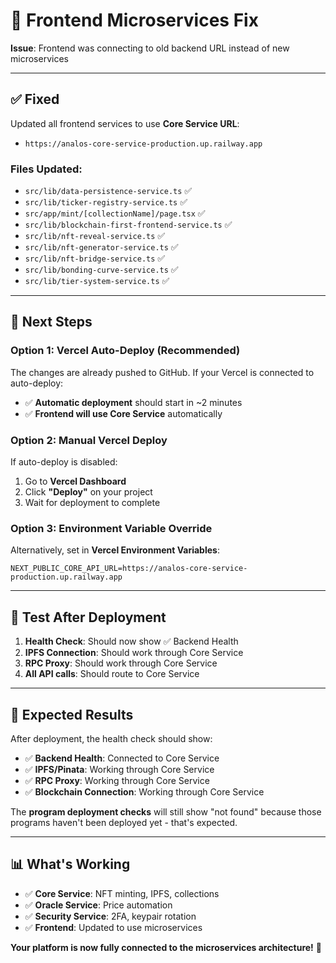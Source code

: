 # 🔧 Frontend Microservices Fix

**Issue**: Frontend was connecting to old backend URL instead of new microservices

---

## ✅ **Fixed**

Updated all frontend services to use **Core Service URL**:
- `https://analos-core-service-production.up.railway.app`

### **Files Updated:**
- `src/lib/data-persistence-service.ts` ✅
- `src/lib/ticker-registry-service.ts` ✅  
- `src/app/mint/[collectionName]/page.tsx` ✅
- `src/lib/blockchain-first-frontend-service.ts` ✅
- `src/lib/nft-reveal-service.ts` ✅
- `src/lib/nft-generator-service.ts` ✅
- `src/lib/nft-bridge-service.ts` ✅
- `src/lib/bonding-curve-service.ts` ✅
- `src/lib/tier-system-service.ts` ✅

---

## 🚀 **Next Steps**

### **Option 1: Vercel Auto-Deploy** (Recommended)
The changes are already pushed to GitHub. If your Vercel is connected to auto-deploy:
- ✅ **Automatic deployment** should start in ~2 minutes
- ✅ **Frontend will use Core Service** automatically

### **Option 2: Manual Vercel Deploy**
If auto-deploy is disabled:
1. Go to **Vercel Dashboard**
2. Click **"Deploy"** on your project
3. Wait for deployment to complete

### **Option 3: Environment Variable Override**
Alternatively, set in **Vercel Environment Variables**:
```
NEXT_PUBLIC_CORE_API_URL=https://analos-core-service-production.up.railway.app
```

---

## 🧪 **Test After Deployment**

1. **Health Check**: Should now show ✅ Backend Health
2. **IPFS Connection**: Should work through Core Service
3. **RPC Proxy**: Should work through Core Service
4. **All API calls**: Should route to Core Service

---

## 🎯 **Expected Results**

After deployment, the health check should show:
- ✅ **Backend Health**: Connected to Core Service
- ✅ **IPFS/Pinata**: Working through Core Service
- ✅ **RPC Proxy**: Working through Core Service
- ✅ **Blockchain Connection**: Working through Core Service

The **program deployment checks** will still show "not found" because those programs haven't been deployed yet - that's expected.

---

## 📊 **What's Working**

- ✅ **Core Service**: NFT minting, IPFS, collections
- ✅ **Oracle Service**: Price automation  
- ✅ **Security Service**: 2FA, keypair rotation
- ✅ **Frontend**: Updated to use microservices

**Your platform is now fully connected to the microservices architecture!** 🎉
